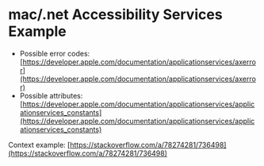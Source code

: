 # mac/.net Accessibility Services Example

- Possible error codes: [https://developer.apple.com/documentation/applicationservices/axerror](https://developer.apple.com/documentation/applicationservices/axerror)
- Possible attributes: [https://developer.apple.com/documentation/applicationservices/applicationservices_constants](https://developer.apple.com/documentation/applicationservices/applicationservices_constants)

Context example: [https://stackoverflow.com/a/78274281/736498](https://stackoverflow.com/a/78274281/736498)